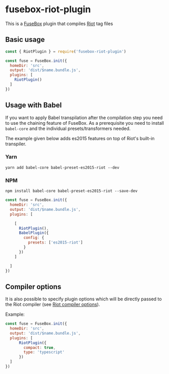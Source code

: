 # fusebox-riot-plugin

This is a [FuseBox](http://fuse-box.org/) plugin that compiles [Riot](http://riotjs.com/) tag files

## Basic usage

```javascript
const { RiotPlugin } = require('fusebox-riot-plugin')

const fuse = FuseBox.init({
  homeDir: 'src',
  output: 'dist/$name.bundle.js',
  plugins: [
    RiotPlugin()
  ]
})
```

## Usage with Babel

If you want to apply Babel transpilation after the compilation step you need to use the chaining feature of FuseBox. As a prerequisite you need to install `babel-core` and the individual presets/transformers needed.

The example given below adds es2015 features on top of Riot's built-in transpiler.

### Yarn
```
yarn add babel-core babel-preset-es2015-riot --dev
```

### NPM
```
npm install babel-core babel-preset-es2015-riot --save-dev
```

```javascript
const fuse = FuseBox.init({
  homeDir: 'src',
  output: 'dist/$name.bundle.js',
  plugins: [

    [
      RiotPlugin(),
      BabelPlugin({
        config: {
          presets: ['es2015-riot']
        }
      })
    ]

  ]
})
```

## Compiler options

It is also possible to specify plugin options which will be directly passed to the Riot compiler (see [Riot compiler options](https://github.com/riot/compiler/blob/master/doc/guide.md#compiler-options)).

Example:
```javascript
const fuse = FuseBox.init({
  homeDir: 'src',
  output: 'dist/$name.bundle.js',
  plugins: [
      RiotPlugin({
        compact: true,
        type: 'typescript'
      })
  ]
})
```